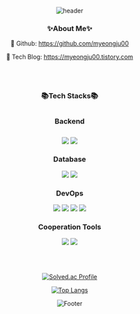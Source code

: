 <div align="center">
  
![header](https://capsule-render.vercel.app/api?type=waving&color=timeGradient&height=270&section=header&text=Myeongju%20Jung&fontSize=40&fontAlign=50&desc=Backend%20Developer&descSize=30&descAlign=50&descAlignY=30&animation=fadeIn)





### ✨About Me✨
📌 Github: https://github.com/myeongju00

📌 Tech Blog: https://myeongju00.tistory.com

</br></br>

### 📚Tech Stacks📚
<h3 style = padding:10px> Backend </h3>
<img src="https://img.shields.io/badge/java-007396?style=for-the-badge&logo=java&logoColor=white">
<img src="https://img.shields.io/badge/springboot-6DB33F?style=for-the-badge&logo=springboot&logoColor=white">

<h3>Database</h3>
<a href="https://ko.wikipedia.org/wiki/C_(%ED%94%84%EB%A1%9C%EA%B7%B8%EB%9E%98%EB%B0%8D_%EC%96%B8%EC%96%B4)" target="_blank">
<img src="https://img.shields.io/badge/mysql-%2300f.svg?style=for-the-badge&logo=mysql&logoColor=white"/></a>
<img src="https://img.shields.io/badge/postgresql-%4169E1.svg?style=for-the-badge&logo=postgresql&logoColor=white"/></a>

<h3>DevOps</h3>
<img src="https://img.shields.io/badge/Let's Encrypt-003A70?style=for-the-badge&logo=Let's Encrypt&logoColor=white"> 
<img src="https://img.shields.io/badge/nginx-009639?style=for-the-badge&logo=nginx&logoColor=white"> 
<img src="https://img.shields.io/badge/docker-2496ED?style=for-the-badge&logo=docker&logoColor=white"/></a>
<img src="https://img.shields.io/badge/ec2-FF9900?style=for-the-badge&logo=amazonec2&logoColor=white"/></a>

<h3>Cooperation Tools</h3>
<img src="https://img.shields.io/badge/jira-0052CC?style=for-the-badge&logo=jira&logoColor=white"/></a>
<img src="https://img.shields.io/badge/git-F05032?style=for-the-badge&logo=git&logoColor=white">

<br/><br/>

[![Solved.ac Profile](http://mazassumnida.wtf/api/v2/generate_badge?boj=myeongju00)](https://solved.ac/myeongju00)

[![Top Langs](https://github-readme-stats.vercel.app/api/top-langs/?username=myeongju00&layout=compact)](https://github.com/myeongju00/github-readme-stats)


![Footer](https://capsule-render.vercel.app/api?type=waving&color=timeGradient&height=120&section=footer)

</div>

<!--
**myeongju00/myeongju00** is a ✨ _special_ ✨ repository because its `README.md` (this file) appears on your GitHub profile.

Here are some ideas to get you started:

- 🔭 I’m currently working on ...
- 🌱 I’m currently learning ...
- 👯 I’m looking to collaborate on ...
- 🤔 I’m looking for help with ...
- 💬 Ask me about ...
- 📫 How to reach me: ...
- 😄 Pronouns: ...
- ⚡ Fun fact: ...
-->
